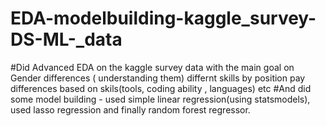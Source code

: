 # EDA-modelbuilding-kaggle_survey-DS-ML-_data
#Did Advanced EDA on the kaggle survey data with the main goal on Gender differences ( understanding them) differnt skills by position pay differences based on skils(tools, coding ability , languages) etc
#And did some model building - used simple linear regression(using statsmodels), used lasso regression and finally random forest regressor. 

